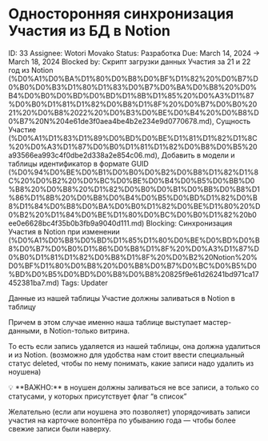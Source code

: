 # Односторонняя синхронизация Участия из БД в Notion

ID: 33
Assignee: Wotori Movako
Status: Разработка
Due: March 14, 2024 → March 18, 2024
Blocked by: Скрипт загрузки данных Участия за 21 и 22 год из Notion (%D0%A1%D0%BA%D1%80%D0%B8%D0%BF%D1%82%20%D0%B7%D0%B0%D0%B3%D1%80%D1%83%D0%B7%D0%BA%D0%B8%20%D0%B4%D0%B0%D0%BD%D0%BD%D1%8B%D1%85%20%D0%A3%D1%87%D0%B0%D1%81%D1%82%D0%B8%D1%8F%20%D0%B7%D0%B0%2021%20%D0%B8%2022%20%D0%B3%D0%BE%D0%B4%20%D0%B8%D0%B7%20N%204e61de3f0aea4be4b2e234e9d0770678.md), Сущность Участие (%D0%A1%D1%83%D1%89%D0%BD%D0%BE%D1%81%D1%82%D1%8C%20%D0%A3%D1%87%D0%B0%D1%81%D1%82%D0%B8%D0%B5%20a93566ea993c4f0dbe2d338a2e854c06.md), Добавить в модели и таблицы идентификатор в формате GUID (%D0%94%D0%BE%D0%B1%D0%B0%D0%B2%D0%B8%D1%82%D1%8C%20%D0%B2%20%D0%BC%D0%BE%D0%B4%D0%B5%D0%BB%D0%B8%20%D0%B8%20%D1%82%D0%B0%D0%B1%D0%BB%D0%B8%D1%86%D1%8B%20%D0%B8%D0%B4%D0%B5%D0%BD%D1%82%D0%B8%D1%84%D0%B8%D0%BA%D0%B0%D1%82%D0%BE%D1%80%20%D0%B2%20%D1%84%D0%BE%D1%80%D0%BC%D0%B0%D1%82%20b0ee0e6628bc4f35b0b3fb9a9040d111.md)
Blocking: Синхронизация Участия в Notion при изменении (%D0%A1%D0%B8%D0%BD%D1%85%D1%80%D0%BE%D0%BD%D0%B8%D0%B7%D0%B0%D1%86%D0%B8%D1%8F%20%D0%A3%D1%87%D0%B0%D1%81%D1%82%D0%B8%D1%8F%20%D0%B2%20Notion%20%D0%BF%D1%80%D0%B8%20%D0%B8%D0%B7%D0%BC%D0%B5%D0%BD%D0%B5%D0%BD%D0%B8%D0%B8%20825f9e61d26241bd971ca17452381ba7.md)
Tags: Updater

Данные из нашей таблицы Участие должны заливаться в Notion в таблицу [](https://www.notion.so/9f19e90d8ef74620b5c005ddf0dea4e4?pvs=21) 

Причем в этом случае именно наша таблице выступает мастер-данными, в Notion-только витрина.

То есть если запись удаляется из нашей таблицы, она должна удалиться и из Notion. (возможно для удобства нам стоит ввести специальный статус deleted, чтобы по нему понимать, какие записи надо удалить из ноушена)

<aside>
💡 **ВАЖНО:** в ноушен должны заливаться не все записи, а только со статусами, у которых присутствует флаг “в список”

</aside>

Желательно (если апи ноушена это позволяет) упорядочивать записи участия на карточке волонтёра по убыванию года — чтобы более свежие записи были наверху.